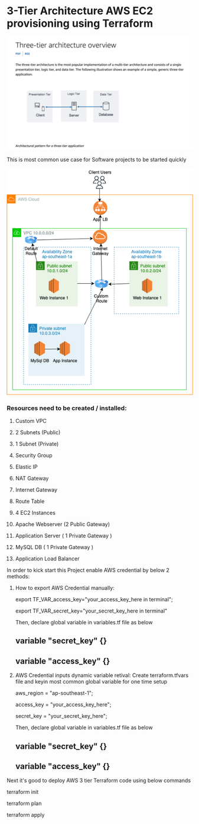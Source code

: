 # 3-Tier Architecture AWS EC2 provisioning using Terraform

![Alt text](https://github.com/skramki/aws_3tier_architect_terraform/blob/40ff6850aa4760b924c205ecccaa0efa850c780d/3Tier%20Architect%20Overview.png)

This is most common use case for Software projects to be started quickly

![Alt text](https://github.com/skramki/aws_3tier_architect_terraform/blob/3a3f51128b59624cffa3e8ce6d9932eddcc35d54/3Tier%20AWS-EC2%20Architecture%20Provisioning-TF-.png)

### Resources need to be created / installed:

1) Custom VPC 

2) 2 Subnets (Public)

3) 1 Subnet (Private)

4) Security Group

5) Elastic IP

6) NAT Gateway

7) Internet Gateway

8) Route Table

9) 4 EC2 Instances

10) Apache Webserver (2 Public Gateway)

11) Application Server ( 1 Private Gateway )

12) MySQL DB ( 1 Private Gateway )

13) Application Load Balancer

In order to kick start this Project enable AWS credential by below 2 methods:
1) How to export AWS Credential manually:

    export TF_VAR_access_key="your_access_key_here in terminal";
   
    export TF_VAR_secret_key="your_secret_key_here in terminal" 

      Then, declare global variable in variables.tf file as below
      ## variable "secret_key" {}
      ## variable "access_key" {}

3) AWS Credential inputs dynamic variable retival:
   Create terraform.tfvars file and keyin most common global variable for one time setup
   
      aws_region = "ap-southeast-1";
   
      access_key = "your_access_key_here";
   
      secret_key = "your_secret_key_here";

    Then, declare global variable in variables.tf file as below
    ## variable "secret_key" {}
    ## variable "access_key" {}


Next it's good to deploy AWS 3 tier Terraform code using below commands

terraform init

terraform plan

terraform apply

